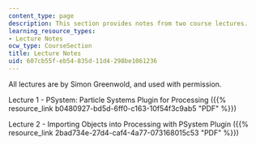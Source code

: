```yaml
---
content_type: page
description: This section provides notes from two course lectures.
learning_resource_types:
- Lecture Notes
ocw_type: CourseSection
title: Lecture Notes
uid: 607cb55f-eb54-835d-11d4-298be1061236
---
```


All lectures are by Simon Greenwold, and used with permission.

Lecture 1 - PSystem: Particle Systems Plugin for Processing ({{% resource_link b0480927-bd5d-6ff0-c163-10f54f3c9ab5 "PDF" %}})

Lecture 2 - Importing Objects into Processing with PSystem Plugin ({{% resource_link 2bad734e-27d4-caf4-4a77-073168015c53 "PDF" %}})